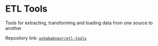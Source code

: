 # ETL Tools

Tools for extracting, transforming and loading data from one source to another

Repository link: [`ashababnoor/etl-tools`](https://www.github.com/ashababnoor/etl-tools)